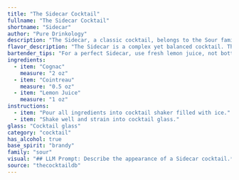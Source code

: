 ```yaml
---
title: "The Sidecar Cocktail"
fullname: "The Sidecar Cocktail"
shortname: "Sidecar"
author: "Pure Drinkology"
description: "The Sidecar, a classic cocktail, belongs to the Sour family, characterized by its tangy, citrusy base.  Its origin is shrouded in mystery, with claims ranging from a Parisian bar in the early 1900s to a British officer in WWI. "
flavor_description: "The Sidecar is a complex yet balanced cocktail. The Cognac provides warmth and depth, its rich notes of fruit and spice mingling with the bright citrus of lemon juice. Cointreau adds a touch of sweetness and a distinct orange flavor, creating a harmonious interplay of sweet, sour, and bitter. It finishes clean and dry, with a lingering hint of Cognac. "
bartender_tips: "For a perfect Sidecar, use fresh lemon juice, not bottled.  Shake vigorously with ice to properly chill and dilute.  Strain into a chilled coupe glass.  A sugar rim is optional, but be sure to use a fine sugar for a delicate rim.  Don't over-shake; a slightly cloudy appearance is ideal.  Garnish with a lemon twist for a refreshing aroma. "
ingredients:
  - item: "Cognac"
    measure: "2 oz"
  - item: "Cointreau"
    measure: "0.5 oz"
  - item: "Lemon Juice"
    measure: "1 oz"
instructions:
  - item: "Pour all ingredients into cocktail shaker filled with ice."
  - item: "Shake well and strain into cocktail glass."
glass: "Cocktail glass"
category: "cocktail"
has_alcohol: true
base_spirit: "brandy"
family: "sour"
visual: "## LLM Prompt: Describe the appearance of a Sidecar cocktail.**Imagine a classic Sidecar cocktail, perfectly crafted. Describe the following:*** **Color:** What is the overall hue of the drink? Is it clear, amber, golden, or something else entirely?  * **Clarity:** Is the cocktail crystal clear, or does it have a slight haze or cloudiness? * **Texture:**  Is it a smooth, silky liquid, or does it have a more viscous, syrupy texture? * **Garnish:** What type of garnish is used? Is it a simple lemon twist, a sugared rim, or something more elaborate? How does the garnish enhance the visual appeal? * **Glassware:** What type of glass is it served in? A coupe, a martini glass, or something else? How does the shape of the glass contribute to the overall visual impact? **Please be as descriptive as possible, using vivid imagery and sensory details to bring the Sidecar's appearance to life.** "
source: "thecocktaildb"
---
```



